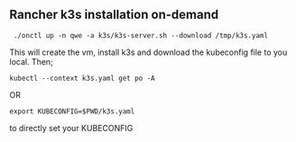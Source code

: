 ## Rancher k3s installation on-demand  

```
 ./onctl up -n qwe -a k3s/k3s-server.sh --download /tmp/k3s.yaml
```
This will create the vm, install k3s and download the kubeconfig file to you local. Then; 

```
kubectl --context k3s.yaml get po -A
```
OR 
```
export KUBECONFIG=$PWD/k3s.yaml
```
to directly set your KUBECONFIG